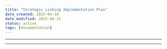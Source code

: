```yaml
---
title: "Strategic Linking Implementation Plan"
date_created: 2025-04-10
date_modified: 2025-04-15
status: active
tags: [documentation]
---
```


---

---


